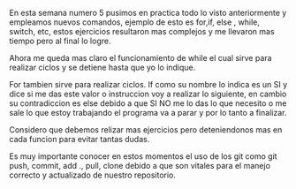 En esta semana numero 5 pusimos en practica todo lo visto anteriormente y empleamos nuevos comandos, ejemplo de esto es for,if, else , while, switch, etc, estos ejercicios resultaron mas complejos y me llevaron mas tiempo pero al final lo logre.

Ahora me queda mas claro el funcionamiento de while el cual sirve para realizar ciclos y se detiene hasta que yo lo indique.

For tambien sirve para realizar ciclos. If como su nombre lo indica es un SI y dice si me das este valor o instruccion voy a realizar lo siguiente, en cambio su contradiccion es else debido a que SI NO me lo das lo que necesito o me sale lo que estoy trabajando el programa va a parar y por lo tanto a finalizar.

Considero que debemos relizar mas ejercicios pero deteniendonos mas en cada funcion para evitar tantas dudas.

Es muy importante conocer en estos momentos el uso de los git como git push, commit, add ., pull, clone debido a que son vitales para el manejo correcto y actualizado de nuestro repositorio.
